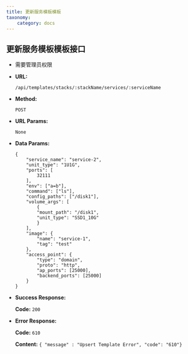 ```yaml
---
title: 更新服务模板模板
taxonomy:
    category: docs
---
```


## 更新服务模板模板接口

- 需要管理员权限

* **URL:**

    `/api/templates/stacks/:stackName/services/:serviceName`

* **Method:**

    `POST`

* **URL Params:**

    `None`

* **Data Params:**

    ```
    {
        "service_name": "service-2",
        "unit_type": "1U1G",
        "ports": [
            32111
        ],
        "env": ["a=b"],
        "command": ["ls"],
        "config_paths": ["/disk1"],
        "volume_args": [
            {
            "mount_path": "/disk1",
            "unit_type": "SSD1_10G"
            }
        ],
        "image": {
            "name": "service-1",
            "tag": "test"
        },
        "access_point": {
            "type": "domain",
            "proto": "http",
            "ap_ports": [25000],
            "backend_ports": [25000]
        }
    }
    ```

* **Success Response:**

	**Code:** `200`

* **Error Response:**

	**Code:** `610`
  	
  	**Content:** `{ "message" : "Upsert Template Error", "code": "610"}`